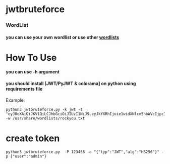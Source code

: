 # jwtbruteforce

### WordList
#### you can use your own wordlist or use other [wordlists](https://github.com/digination/dirbuster-ng/tree/master/wordlists)

# How To Use

#### you can use -h argument
#### you should install [JWT/PyJWT & colorama] on python using requirements file

Example:
```
python3 jwtbruteforce.py -k jwt -t "eyJ0eXAiOiJKV1QiLCJhbGciOiJIUzI1NiJ9.eyJkYXRhIjoie1widXNlcm5hbWVcIjpcInRlc3RcIixcInJvbGVcIjpcInVzZXJcIn0ifQ.XSPy0jZd8CEtHl2e3C1SjPaewco1tjO3iajbkJy2OFQ" -w /usr/share/wordlists/rockyou.txt

```
# create token
```
python3 jwtbruteforce.py  -P 123456 -a "{"typ":"JWT","alg":"HS256"}" -p {"user":"admin"}  
```
